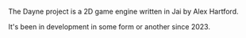 The Dayne project is a 2D game engine written in Jai by Alex Hartford.

It's been in development in some form or another since 2023.

